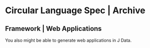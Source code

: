 ﻿Circular Language Spec | Archive
================================

Framework | Web Applications
----------------------------

You also might be able to generate web applications in J Data.